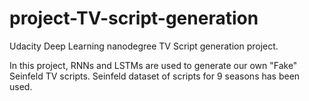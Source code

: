# project-TV-script-generation

Udacity Deep Learning nanodegree TV Script generation project.

In this project, RNNs and LSTMs are used to generate our own "Fake" Seinfeld TV scripts. Seinfeld dataset of scripts for 9 seasons has been used.



